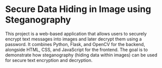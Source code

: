 # Secure Data Hiding in Image using Steganography

This project is a web-based application that allows users to securely encrypt text messages into images and later decrypt them using a password. It combines Python, Flask, and OpenCV for the backend, alongside HTML, CSS, and JavaScript for the frontend. The goal is to demonstrate how steganography (hiding data within images) can be used for secure text encryption and decryption.

